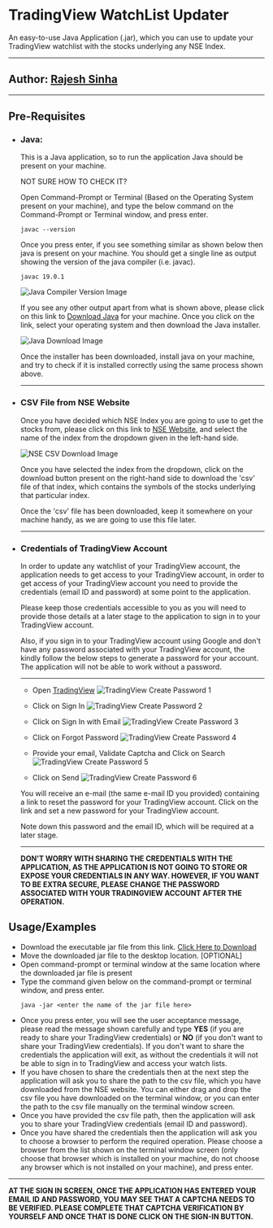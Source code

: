 
# TradingView WatchList Updater

An easy-to-use Java Application (.jar), which you can
use to update your TradingView watchlist with the stocks
underlying any NSE Index.
<hr>

## Author: [Rajesh Sinha](https://github.com/rajeshsinha1997)
<hr>

## Pre-Requisites

- ### Java:
  This is a Java application, so to run the application
  Java should be present on your machine.

  NOT SURE HOW TO CHECK IT?

  Open Command-Prompt or Terminal (Based on the
  Operating System present on your machine), and
  type the below command on the Command-Prompt or
  Terminal window, and press enter.

  ```shell
  javac --version
  ```

  Once you press enter, if you see something similar
  as shown below then java is present on your machine.
  You should get a single line as output showing the
  version of the java compiler (i.e. javac).

  ```shell
  javac 19.0.1
  ```
  ![Java Compiler Version Image](src/main/resources/readme-images/javac-version.png)
  
  If you see any other output apart from what is shown
  above, please click on this link to [Download Java](https://www.oracle.com/in/java/technologies/downloads/)
  for your machine. Once you click on the link,
  select your operating system and then download the
  Java installer. 
  
  ![Java Download Image](src/main/resources/readme-images/download-java.png)  

  Once the installer has been downloaded,
  install java on your machine, and try to check if it
  is installed correctly using the same process shown above.
  <hr>
- ### CSV File from NSE Website

  Once you have decided which NSE Index you are going to
  use to get the stocks from, please click on this link to
  [NSE Website](https://www.nseindia.com/market-data/live-equity-market),
  and select the name of the index from the dropdown given
  in the left-hand side.

  ![NSE CSV Download Image](src/main/resources/readme-images/nse-csv-download.png)

  Once you have selected the index from the dropdown,
  click on the download button present on the right-hand
  side to download the 'csv' file of that index, which
  contains the symbols of the stocks underlying that
  particular index.

  Once the 'csv' file has been downloaded, keep it
  somewhere on your machine handy, as we are going to
  use this file later.
  <hr>
- ### Credentials of TradingView Account

  In order to update any watchlist of your TradingView
  account, the application needs to get access to
  your TradingView account, in order to get access of your
  TradingView account you need to provide the credentials
  (email ID and password) at some point to the application.

  Please keep those credentials accessible to you as
  you will need to provide those details at a later stage
  to the application to sign in to your TradingView
  account.

  Also, if you sign in to your TradingView account using
  Google and don't have any password associated with your
  TradingView account, the kindly follow the below steps
  to generate a password for your account. The application
  will not be able to work without a password.
  <hr>
  
  * Open [TradingView](https://in.tradingview.com/)
  ![TradingView Create Password 1](src/main/resources/readme-images/tradingview-create-password-1.png)
  
  * Click on Sign In
  ![TradingView Create Password 2](src/main/resources/readme-images/tradingview-create-password-2.png)

  * Click on Sign In with Email
  ![TradingView Create Password 3](src/main/resources/readme-images/tradingview-create-password-3.png)

  * Click on Forgot Password
  ![TradingView Create Password 4](src/main/resources/readme-images/tradingview-create-password-4.png)

  * Provide your email, Validate Captcha and Click on Search
  ![TradingView Create Password 5](src/main/resources/readme-images/tradingview-create-password-5.png)

  * Click on Send
  ![TradingView Create Password 6](src/main/resources/readme-images/tradingview-create-password-6.png)

  You will receive an e-mail (the same e-mail ID you provided)
  containing a link to reset the password for your TradingView account.
  Click on the link and set a new password for your TradingView account.

  Note down this password and the email ID, which will be required 
  at a later stage.
  <hr>
  
  **DON'T WORRY WITH SHARING THE CREDENTIALS WITH THE
  APPLICATION, AS THE APPLICATION IS NOT GOING TO STORE
  OR EXPOSE YOUR CREDENTIALS IN ANY WAY. HOWEVER, IF YOU WANT
  TO BE EXTRA SECURE, PLEASE CHANGE THE PASSWORD ASSOCIATED
  WITH YOUR TRADINGVIEW ACCOUNT AFTER THE OPERATION.**




## Usage/Examples

- Download the executable jar file from this link. [Click Here to Download](https://github.com/rajeshsinha1997/trading-view-watchlist-updater/raw/update-documentation/jar/TradingView_Watchlist_Updater_1.0.jar)
- Move the downloaded jar file to the desktop location. [OPTIONAL]
- Open command-prompt or terminal window at the same location where the
  downloaded jar file is present
- Type the command given below on the command-prompt or terminal window,
  and press enter.
  ```shell
  java -jar <enter the name of the jar file here>
  ```
- Once you press enter, you will see the user acceptance message, please
  read the message shown carefully and type **YES** (if you are ready to 
  share your TradingView credentials) or **NO** (if you don't want to 
  share your TradingView credentials). If you don't want to share the
  credentials the application will exit, as without the credentials it
  will not be able to sign in to TradingView and access your watch lists.
- If you have chosen to share the credentials then at the next step the
  application will ask you to share the path to the csv file, which you
  have downloaded from the NSE website. You can either drag and drop the
  csv file you have downloaded on the terminal window, or you can enter 
  the path to the csv file manually on the terminal window screen.
- Once you have provided the csv file path, then the application will ask
  you to share your TradingView credentials (email ID and password).
- Once you have shared the credentials then the application will ask you
  to choose a browser to perform the required operation.
  Please choose a browser from the list shown on the terminal window
  screen (only choose that browser which is installed on your machine, 
  do not choose any browser which is not installed on your machine),
  and press enter.
<hr>

**AT THE SIGN IN SCREEN, ONCE THE APPLICATION HAS ENTERED YOUR EMAIL ID
AND PASSWORD, YOU MAY SEE THAT A CAPTCHA NEEDS TO BE VERIFIED. PLEASE
COMPLETE THAT CAPTCHA VERIFICATION BY YOURSELF AND ONCE THAT IS DONE
CLICK ON THE SIGN-IN BUTTON.**

